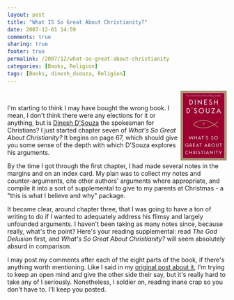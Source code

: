 ```yaml
---
layout: post
title: "What IS So Great About Christianity?"
date: 2007-12-01 14:59
comments: true
sharing: true
footer: true
permalink: /2007/12/what-so-great-about-christianity
categories: [Books, Religion]
tags: [Books, dinesh_dsouza, Religion]
---
```

<div class='imgRight'><a href="http://www.amazon.com/gp/product/1596985178?ie=UTF8&tag=brocklicom-20&linkCode=as2&camp=1789&creative=9325&creativeASIN=1596985178"><img border="0" src="/files/images/217%2B4WlJFnL._AA_SL160_.jpg" align='right'></a><img  src="http://www.assoc-amazon.com/e/ir?t=brocklicom-20&l=as2&o=1&a=1596985178" width="1" height="1" border="0" alt="" style="border:none !important; margin:0px !important;" /></div>

I'm starting to think I may have bought the wrong book.  I mean, I don't think there were any elections for it or anything, but is <a href="http://www.dineshdsouza.com/">Dinesh D'Souza</a> the spokesman for Christians?  I just started chapter seven of <i>What's So Great About Christianity?</i>  It begins on page 67, which should give you some sense of the depth with which D'Souza explores his arguments.

By the time I got through the first chapter, I had made several notes in the margins and on an index card.  My plan was to collect my notes and counter-arguments, cite other authors' arguments where appropriate, and compile it into a sort of supplemental to give to my parents at Christmas - a "this is what I believe and why" package.

It became clear, around chapter three, that I was going to have a ton of writing to do if I wanted to adequately address his flimsy and largely unfounded arguments.  I haven't been taking as many notes since, because really, what's the point?  Here's your reading supplemental: read <i>The God Delusion</i> first, and <i>What's So Great About Christianity?</i> will seem absolutely absurd in comparison.

I may post my comments after each of the eight parts of the book, if there's anything worth mentioning.  Like I said in my <a href="/2007/11/whats-so-great-about-christianity">original post about it</a>, I'm trying to keep an open mind and give the other side their say, but it's really hard to take any of I seriously.  Nonetheless, I soldier on, reading inane crap so you don't have to.  I'll keep you posted.
